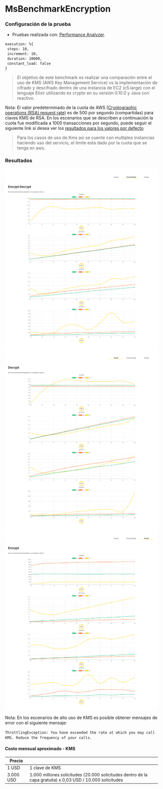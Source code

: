 # MsBenchmarkEncryption

### Configuración de la prueba

- Pruebas realizada con: [Performance Analyzer](https://github.com/bancolombia/distributed-performance-analyzer).
```
execution: %{
 steps: 10,
 increment: 10,
 duration: 10000,
 constant_load: false
}
```

> El objetivo de este benchmark es realizar una comparación entre el uso de KMS (AWS Key Management Service) vs la implementación de cifrado y descifrado dentro de una instancia de EC2 (c5.large) con el lenguaje Elixir utilizando ex crypto en su versión 0.10.0 y Java con reactivo.

Nota: El valor predeterminado de la cuota de AWS ([Cryptographic operations (RSA) request rate]) es de 500 por segundo (compartidas) para claves KMS de RSA. 
En los escenarios que se describen a continuación la cuota fue modificada a 1000 transacciones por segundo, puede seguir el siguiente link si desea ver los [resultados para los valores por defecto]

> Para los casos de uso de Kms así se cuente con multiples instancias haciendo uso del servicio, el limite esta dado por la cuota que se tenga en aws.

### Resultados
![Encrypt-Decrypt](results/kms-1000/encrypt-decrypt.png)
![Decrypt](results/kms-1000/decrypt.png)
![Encrypt](results/kms-1000/encrypt.png)


Nota: En los escenarios de alto uso de KMS es posible obtener mensajes de error con el siguiente mensaje:

`ThrottlingException: You have exceeded the rate at which you may call KMS. Reduce the frequency of your calls.`

#### Costo mensual aproximado - KMS

| Precio       |                                 |
|--------------|---------------------------------|
| 1 USD        | 1 clave de KMS                  |
| 3.000 USD    | 1.000 millones solicitudes (20.000 solicitudes dentro de la capa gratuita) x 0,03 USD / 10.000 solicitudes |



[Cryptographic operations (RSA) request rate]: <https://docs.aws.amazon.com/es_es/kms/latest/developerguide/requests-per-second.html>
[resultados para los valores por defecto]: <results/kms-500/README.md>